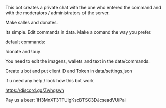 This bot creates a private chat with the one who entered the command and with the moderators / administrators of the server.

Make salles and donates.

Its simple. Edit commands in data. Make a comand the way you prefer.

default commands:

!donate and !buy

You need to edit the imagens, wallets and text in the data/commands.


Create u bot and put client ID and Token in data/settings.json

if u need any help / look how this bot work

https://discord.gg/Zwhqswh

Pay us a beer:
1H3MnXT3TTUigKscBTSC3DJcseadVUiPai

